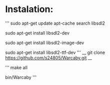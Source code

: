 # Instalation:
'''
sudo apt-get update
apt-cache search libsdl2

sudo apt-get install libsdl2-dev

sudo apt-get install libsdl2-image-dev

sudo apt-get install libsdl2-ttf-dev
'''
__ git clone https://github.com/s24805/Warcaby.git __


'''
make all 

bin/Warcaby
'''
